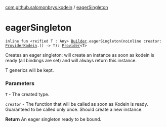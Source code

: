 [com.github.salomonbrys.kodein](index.md) / [eagerSingleton](.)

# eagerSingleton

`inline fun <reified T : Any> `[`Builder`](-kodein/-builder/index.md)`.eagerSingleton(noinline creator: `[`ProviderKodein`](-provider-kodein/index.md)`.() -> T): `[`Provider`](-provider/index.md)`<T>`

Creates an eager singleton: will create an instance as soon as kodein is ready (all bindings are set) and will always return this instance.

T generics will be kept.

### Parameters

`T` - The created type.

`creator` - The function that will be called as soon as Kodein is ready. Guaranteed to be called only once. Should create a new instance.

**Return**
An eager singleton ready to be bound.

